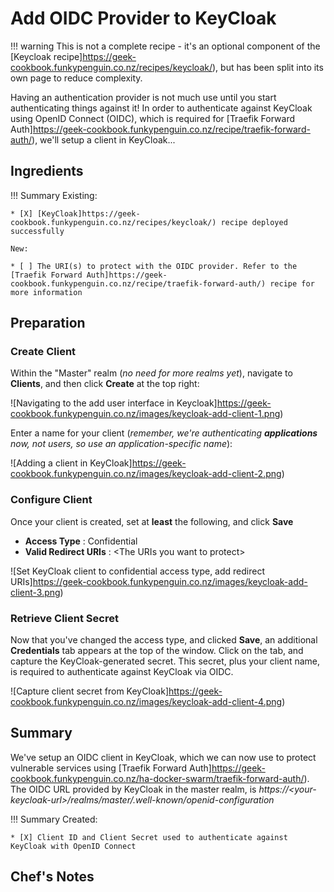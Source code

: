# Add OIDC Provider to KeyCloak

!!! warning
    This is not a complete recipe - it's an optional component of the [Keycloak recipe]https://geek-cookbook.funkypenguin.co.nz/recipes/keycloak/), but has been split into its own page to reduce complexity.

Having an authentication provider is not much use until you start authenticating things against it! In order to authenticate against KeyCloak using OpenID Connect (OIDC), which is required for [Traefik Forward Auth]https://geek-cookbook.funkypenguin.co.nz/recipe/traefik-forward-auth/), we'll setup a client in KeyCloak...

## Ingredients

!!! Summary
    Existing:

    * [X] [KeyCloak]https://geek-cookbook.funkypenguin.co.nz/recipes/keycloak/) recipe deployed successfully

    New:

    * [ ] The URI(s) to protect with the OIDC provider. Refer to the [Traefik Forward Auth]https://geek-cookbook.funkypenguin.co.nz/recipe/traefik-forward-auth/) recipe for more information  

## Preparation 

### Create Client

Within the "Master" realm (*no need for more realms yet*), navigate to **Clients**, and then click **Create** at the top right:

![Navigating to the add user interface in Keycloak]https://geek-cookbook.funkypenguin.co.nz/images/keycloak-add-client-1.png)

Enter a name for your client (*remember, we're authenticating **applications** now, not users, so use an application-specific name*):

![Adding a client in KeyCloak]https://geek-cookbook.funkypenguin.co.nz/images/keycloak-add-client-2.png)

### Configure Client

Once your client is created, set at **least** the following, and click **Save**

* **Access Type** : Confidential
* **Valid Redirect URIs** : <The URIs you want to protect\>

![Set KeyCloak client to confidential access type, add redirect URIs]https://geek-cookbook.funkypenguin.co.nz/images/keycloak-add-client-3.png)

### Retrieve Client Secret

Now that you've changed the access type, and clicked **Save**, an additional **Credentials** tab appears at the top of the window. Click on the tab, and capture the KeyCloak-generated secret. This secret, plus your client name, is required to authenticate against KeyCloak via OIDC.

![Capture client secret from KeyCloak]https://geek-cookbook.funkypenguin.co.nz/images/keycloak-add-client-4.png)

## Summary

We've setup an OIDC client in KeyCloak, which we can now use to protect vulnerable services using [Traefik Forward Auth]https://geek-cookbook.funkypenguin.co.nz/ha-docker-swarm/traefik-forward-auth/). The OIDC URL provided by KeyCloak in the master realm, is *https://<your-keycloak-url\>/realms/master/.well-known/openid-configuration*

!!! Summary
    Created:

    * [X] Client ID and Client Secret used to authenticate against KeyCloak with OpenID Connect

## Chef's Notes 